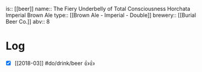 is:: [[beer]]
name:: The Fiery Underbelly of Total Consciousness Horchata Imperial Brown Ale
type:: [[Brown Ale - Imperial - Double]]
brewery:: [[Burial Beer Co.]]
abv:: 8

# Log
- [x] [[2018-03]] #do/drink/beer 👍👍
